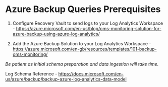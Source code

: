 # Azure Backup Queries Prerequisites
	
1. Configure Recovery Vault to send logs to your Log Analytics Workspace - https://azure.microsoft.com/en-us/blog/oms-monitoring-solution-for-azure-backup-using-azure-log-analytics/

2. Add the Azure Backup Solution to your Log Analytics Workspace - https://azure.microsoft.com/en-gb/resources/templates/101-backup-oms-monitoring/

*Be patient as initial schema preparation and data ingestion will take time.*

Log Schema Reference - https://docs.microsoft.com/en-us/azure/backup/backup-azure-log-analytics-data-model
